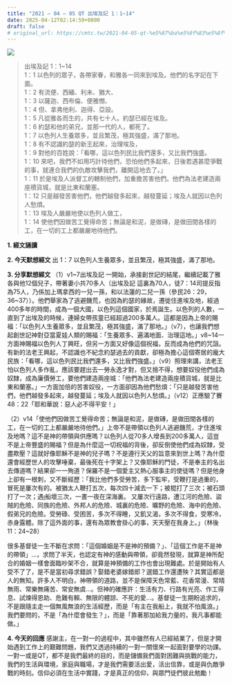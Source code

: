 ```yaml
---
title: "2021 – 04 – 05 QT 出埃及記 1：1~14"
date: 2025-04-12T02:14:59+0800
draft: false
# original_url: https://cmtc.tw/2021-04-05-qt-%e5%87%ba%e5%9f%83%e5%8f%8a%e8%a8%98-1%ef%bc%9a114
---
```


![](/images/qt.jpg)
> 出埃及記 1：1\~14  
> 1：1 以色列的眾子，各帶家眷，和雅各一同來到埃及。他們的名字記在下面。  
> 1：2 有流便、西緬、利未、猶大、  
> 1：3 以薩迦、西布倫、便雅憫、  
> 1：4 但、拿弗他利、迦得、亞設。  
> 1：5 凡從雅各而生的，共有七十人。約瑟已經在埃及。  
> 1：6 約瑟和他的弟兄，並那一代的人，都死了。  
> 1：7 以色列人生養眾多，並且繁茂，極其強盛，滿了那地。  
> 1：8 有不認識約瑟的新王起來，治理埃及，  
> 1：9 對他的百姓說：「看哪，這以色列民比我們還多，又比我們強盛。  
> 1：10 來吧，我們不如用巧計待他們，恐怕他們多起來，日後若遇甚麼爭戰的事，就連合我們的仇敵攻擊我們，離開這地去了。」  
> 1：11 於是埃及人派督工的轄制他們，加重擔苦害他們。他們為法老建造兩座積貨城，就是比東和蘭塞。  
> 1：12 只是越發苦害他們，他們越發多起來，越發蔓延；埃及人就因以色列人愁煩。  
> 1：13 埃及人嚴嚴地使以色列人做工，  
> 1：14 使他們因做苦工覺得命苦；無論是和泥，是做磚，是做田間各樣的工，在一切的工上都嚴嚴地待他們。

**1. 經文誦讀**

**2.  今天默想經文**
出 1：7 以色列人生養眾多，並且繁茂，極其強盛，滿了那地。

**3. 分享默想經文**
（1）v1\~7出埃及記 一開始，承接創世記的結尾，繼續記載了雅各與他12個兒子，帶著妻小共70多人（出埃及記 這裏為70人，徒7：14司提反指為75人，乃係加上瑪拿西的一兒一孫，和以法蓮的二兒一孫（參民26：29，36\~37））。他們舉家為了逃避饑荒，也因為約瑟的緣故，遷徙住進埃及地，經過400多年的時間，成為一個大國，以色列這個國家，於焉誕生。以色列的人數，一直到了出埃及的時候，連婦女帶孩童已經超過200多萬人。這都是因為上帝的賜福：「以色列人生養眾多，並且繁茂，極其強盛，滿了那地。」（v7），也讓我們想起創世記神對亞當夏娃人類的賜福：「生養眾多、遍滿地面、治理這地。」v8\~14一方面神賜福以色列人丁興旺，但另一方面又好像這個祝福，反而成為他們的咒詛。有新的法老王興起，不認識也不紀念約瑟過去的貢獻，卻極為擔心這個寄居的龐大民族：「看哪，這以色列民比我們還多，又比我們強盛。」（v9）照理來講，法老王怕以色列人多作亂，應該要趕出去一勞永逸才對，但又捨不得，想要奴役他們成為奴隸，成為廉價勞工，要他們建造兩座城：「他們為法老建造兩座積貨城，就是比東和蘭塞。」一方面加倍的苦害奴役，一方面卻因為他們愁煩：「只是越發苦害他們，他們越發多起來，越發蔓延；埃及人就因以色列人愁煩。」（v12）正應驗了賽48：22「耶和華說：惡人必不得平安！」

（2）v14「使他們因做苦工覺得命苦；無論是和泥，是做磚，是做田間各樣的工，在一切的工上都嚴嚴地待他們。」上帝不是帶領以色列人逃避饑荒，才住進埃及地嗎？這不是神的帶領與供應嗎？以色列人從70多人增長到200多萬人，這豈不是上帝豐盛的賜福？但是為什麼這一切祝福的背後，卻反倒使他們成為奴隸，受盡欺壓？這就好像耶穌不是神的兒子嗎？不是遵行天父的旨意來到世上嗎？為什麼還會經歷世人的攻擊唾棄，最後死在十字架上？又像耶穌的門徒，不是奉主的名出去傳道嗎？結果卻一一殉道？保羅不是一個愛主又熱心服事主的使徒嗎？但是他身上卻有一根刺，又不斷經歷：「我比他們多受勞苦，多下監牢，受鞭打是過重的，冒死是屢次有的。被猶太人鞭打五次，每次四十減去一下；被棍打了三次；被石頭打了一次；遇船壞三次，一晝一夜在深海裏。 又屢次行遠路，遭江河的危險、盜賊的危險、同族的危險、外邦人的危險、城裏的危險、曠野的危險、海中的危險、假弟兄的危險。受勞碌、受困苦，多次不得睡，又飢又渴，多次不得食，受寒冷，赤身露體。除了這外面的事，還有為眾教會掛心的事，天天壓在我身上。」（林後11：24\~28）

很多基督徒一生不斷在求問：「這個婚姻是不是神的預備？」、「這個工作是不是神的帶領」…，求問了半天，也認定有神的感動與帶領，卻竟然發現，就算是神所配合的婚姻一樣會面臨吵架不合，就算是神預備的工作也會出現難處。於是開始有人受不了了，是不是當初尋求錯誤？娶錯老婆嫁錯郎？選錯工作還遭殃？其實這都是人的無知。許多人不明白，神帶領的道路，並不是保障天色常藍、花香常漫、常晴無雨、常樂無痛苦、常安無虞…。但神的確應許：生活有力、行路有光亮、作工得息、試煉得恩助、危難有賴、無限的體諒、不死的愛…。基督徒一生期盼追求的，不是跟隨主走一個無風無浪的生活經歷，而是「有主在我船上，我就不怕風浪。」我們要問的，不是「為什麼會發生？」，而是「靠著那加給我力量的，我凡事都能做。」

**4. 今天的回應**
感謝主，在一對一的過程中，其中雖然有人已經結業了，但是才開始遇到工作上的艱難問題，我們又透過持續的一對一關懷來一起面對要學的功課。一對一或是QT，都不是我們最終的目的，而是儲備我們面對困難與挑戰的能力，我們的生活與環境，家庭與職場，才是我們需要活出愛，活出信靠，或是與仇敵爭戰的時刻。信仰必須在生活中實踐，才是真正的信仰，與眾門徒們彼此勉勵！
